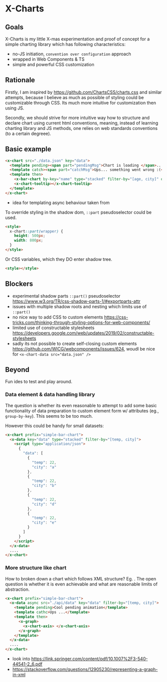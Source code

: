 # X-Charts

## Goals

X-Charts is my little X-mas experimentation and proof of concept for a simple charting library which has following characteristics:

- no-JS initiation, `convention over configuration` approach
- wrapped in Web Components & TS
- simple and powerful CSS customization

## Rationale

Firstly, I am inspired by https://github.com/ChartsCSS/charts.css and similar attempts, because I believe as much as possible of styling could be customizable through CSS. Its much more intuitive for customization then using JS.

Secondly, we should strive for more intuitive way how to structure and declare chart using current html conventions, meaning, instead of learning charting library and JS methods, one relies on web standards conventions (to a certain degreee).

## Basic example

```html
<x-chart src="./data.json" key="data">
  <template pending><span part="pendingMsg">Chart is loading </span>...</template>
  <template catch><span part="catchMsg">Ups... something went wrong :(</span></template>
  <template then>
    <x-bar-chart by-key="name" type="stacked" filter-by="[age, city]" orientation="vertical" />
    <x-chart-tooltip></x-chart-tooltip>
  </template>
</x-chart>
```

- idea for templating async behaviour taken from

To override styling in the shadow dom, `::part` pseudoselector could be used.

```html
<style>
  x-chart::part(wrapper) {
    height: 500px;
    width: 800px;
  }
</style>
```

Or CSS variables, which they DO enter shadow tree.

```html
<style></style>
```

## Blockers

- experimental shadow parts `::part()` pseudoselector https://www.w3.org/TR/css-shadow-parts-1/#exportparts-attr
- issues with multiple shadow roots and nesting which limits use of `::part()`
- no nice way to add CSS to custom elements https://css-tricks.com/thinking-through-styling-options-for-web-components/
- limited use of constructable stylesheets https://developers.google.com/web/updates/2019/02/constructable-stylesheets
- sadly its not possible to create self-closing custom elements https://github.com/WICG/webcomponents/issues/624, woudl be nice for `<x-chart-data src="data.json" />`

## Beyond

Fun ides to test and play around.

### Data element & data handling library

The question is whether its even reasonable to attempt to add some basic functionality of data preparation to custom element form w/ attributes (eg., `group-by-key`). This seems to be too much.

However this could be handy for small datasets:

```html
<x-chart prefix="simple-bar-chart">
  <x-data key="data" type="stacked" filter-by="[temp, city]">
    <script type="application/json">
      {
        "data": [
          {
            "temp": 22,
            "city": "a"
          },
          {
            "temp": 22,
            "city": "b"
          },
          {
            "temp": 22,
            "city": "d"
          },
          {
            "temp": 22,
            "city": "e"
          }
        ]
      }
    </script>
  </x-data>
  ....
</x-chart>
```

### More structure like chart

How to broken down a chart which follows XML structure? Eg. <table> . The open question is whether it is even achievable and what are reasonable limits of abstraction.

```html
<x-chart prefix="simple-bar-chart">
  <x-data async src="./api/data" key="data" filter-by="[temp, city]">
    <template pending>Cool pending animation</template>
    <template cathc>Ups ...</template>
    <template then>
      <x-graph>
        <x-chart-axis> </x-chart-axis>
      </x-graph>
    </template>
  </x-data>
  ....
</x-chart>
```

- look into https://link.springer.com/content/pdf/10.1007%2F3-540-44541-2_6.pdf
- https://stackoverflow.com/questions/12905230/representing-a-graph-in-xml
